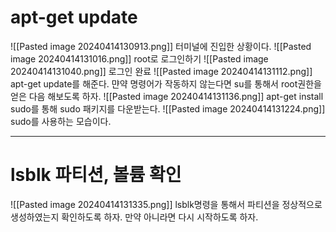 # apt-get update
![[Pasted image 20240414130913.png]]
터미널에 진입한 상황이다.
![[Pasted image 20240414131016.png]]
root로 로그인하기
![[Pasted image 20240414131040.png]]
로그인 완료
![[Pasted image 20240414131112.png]]
apt-get update를 해준다.
먄약 명령어가 작동하지 않는다면 su를 통해서 root권한을 얻은 다음 해보도록 하자.
![[Pasted image 20240414131136.png]]
apt-get install sudo를 통해 sudo 패키지를 다운받는다.
![[Pasted image 20240414131224.png]]
sudo를 사용하는 모습이다.
***
# lsblk 파티션, 볼륨 확인
![[Pasted image 20240414131335.png]]
lsblk명령을 통해서 파티션을 정상적으로 생성하였는지 확인하도록 하자. 만약 아니라면 다시 시작하도록 하자.
